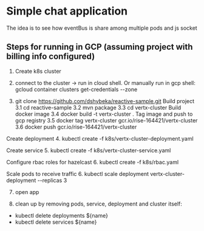 # Simple chat application

The idea is to see how eventBus is share among multiple pods and js socket

## Steps for running in GCP (assuming project with billing info configured)

1. Create k8s cluster

2. connect to the cluster -> run in cloud shell. Or manually run in gcp shell: gcloud container clusters get-credentials <cluster-name>  --zone <cluster-zone> 

3. git clone https://github.com/dshybeka/reactive-sample.git
Build project
3.1 cd reactive-sample
3.2 mvn package
3.3 cd vertx-cluster
Build docker image 
3.4 docker build -t vertx-cluster .
Tag image and push to gcp registry
3.5 docker tag vertx-cluster gcr.io/rise-164421/vertx-cluster
3.6 docker push gcr.io/rise-164421/vertx-cluster 

Create deployment
4. kubectl create -f k8s/vertx-cluster-deployment.yaml

Create service
5. kubectl create -f k8s/vertx-cluster-service.yaml

Configure rbac roles for hazelcast
6. kubectl create -f k8s/rbac.yaml

Scale pods to receive traffic
6. kubectl scale deployment vertx-cluster-deployment --replicas 3

7. open app

8. clean up by removing pods, service, deployment and cluster itself:
- kubectl delete deployments ${name}
- kubectl delete services ${name}




